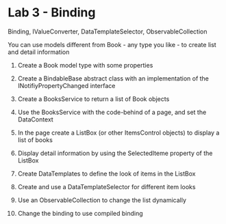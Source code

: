 # Lab 3 - Binding

Binding, IValueConverter, DataTemplateSelector, ObservableCollection

You can use models different from Book - any type you like - to create list and detail information

1. Create a Book model type with some properties
2. Create a BindableBase abstract class with an implementation of the INotifiyPropertyChanged interface
3. Create a BooksService to return a list of Book objects
4. Use the BooksService with the code-behind of a page, and set the DataContext
5. In the page create a ListBox (or other ItemsControl objects) to display a list of books
6. Display detail information by using the SelectedIteme property of the ListBox
7. Create DataTemplates to define the look of items in the ListBox
8. Create and use a DataTemplateSelector for different item looks
9. Use an ObservableCollection to change the list dynamically

10. Change the binding to use compiled binding
